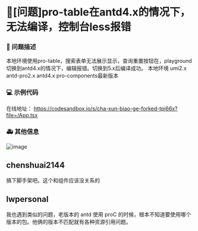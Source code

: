 # 🧐[问题]pro-table在antd4.x的情况下，无法编译，控制台less报错

### 🧐 问题描述

本地环境使用pro-table，搜索表单无法展示显示，查询重置按钮在，playground切换到antd4.x的情况下，编辑报错。切换到5.x后编译成功。
本地环境
umi2.x
antd-pro2.x
antd4.x
pro-components最新版本

### 💻 示例代码

在线地址： https://codesandbox.io/s/cha-xun-biao-ge-forked-tpj66x?file=/App.tsx

### 🚑 其他信息

![image](https://github.com/ant-design/pro-components/assets/43233310/49438f9b-ccc6-4e30-9cab-cddecff640b5)

## chenshuai2144

搞下脚手架吧。这个和组件应该没关系的

## lwpersonal

我也遇到类似的问题，老版本的 antd 使用 proC 的时候，根本不知道要使用哪个版本的包。他俩的版本不匹配就有各种资源引用问题。
